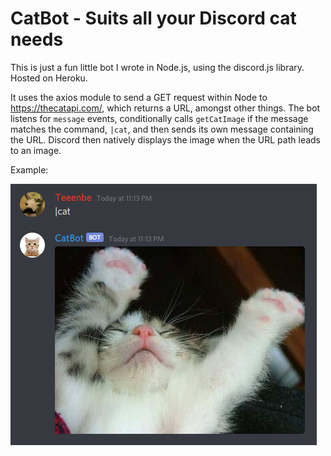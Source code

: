 # CatBot - Suits all your Discord cat needs

This is just a fun little bot I wrote in Node.js, using the discord.js library. Hosted on Heroku.

It uses the axios module to send a GET request within Node to https://thecatapi.com/, which returns a URL, amongst other things. The bot listens for `message` events, conditionally calls `getCatImage` if the message matches the command, `|cat`, and then sends its own message containing the URL. Discord then natively displays the image when the URL path leads to an image.

Example:

![Example of usage](https://github.com/Teeenbe/discord-bot-catbot/blob/main/usage-example.png)
